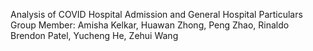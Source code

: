 Analysis of COVID Hospital Admission and General Hospital Particulars
Group Member: Amisha Kelkar, Huawan Zhong, Peng Zhao, Rinaldo Brendon Patel, Yucheng He, Zehui Wang
